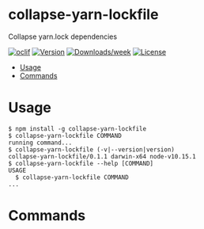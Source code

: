 collapse-yarn-lockfile
=================

Collapse yarn.lock dependencies

[![oclif](https://img.shields.io/badge/cli-oclif-brightgreen.svg)](https://oclif.io)
[![Version](https://img.shields.io/npm/v/collapse-yarn-lockfile.svg)](https://npmjs.org/package/collapse-yarn-lockfile)
[![Downloads/week](https://img.shields.io/npm/dw/collapse-yarn-lockfile.svg)](https://npmjs.org/package/collapse-yarn-lockfile)
[![License](https://img.shields.io/npm/l/collapse-yarn-lockfile.svg)](https://github.com/michaelbrewerdavis/collapse-yarn-lockfile/blob/master/package.json)

<!-- toc -->
* [Usage](#usage)
* [Commands](#commands)
<!-- tocstop -->
# Usage
<!-- usage -->
```sh-session
$ npm install -g collapse-yarn-lockfile
$ collapse-yarn-lockfile COMMAND
running command...
$ collapse-yarn-lockfile (-v|--version|version)
collapse-yarn-lockfile/0.1.1 darwin-x64 node-v10.15.1
$ collapse-yarn-lockfile --help [COMMAND]
USAGE
  $ collapse-yarn-lockfile COMMAND
...
```
<!-- usagestop -->
# Commands
<!-- commands -->

<!-- commandsstop -->
